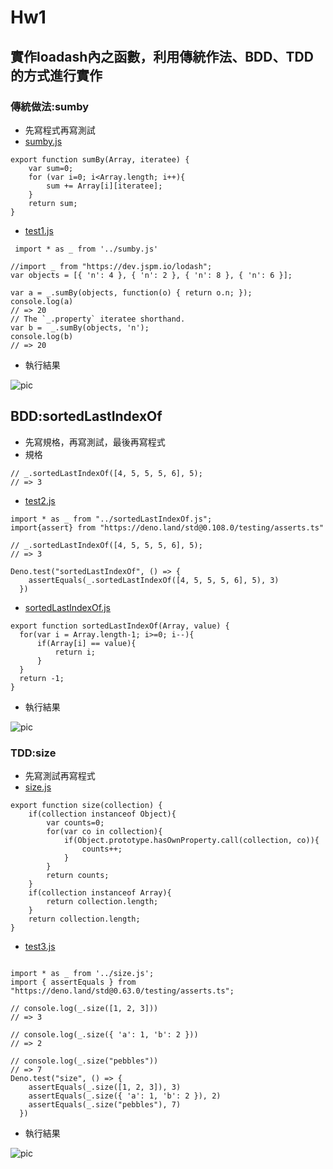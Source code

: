 # Hw1
## 實作loadash內之函數，利用傳統作法、BDD、TDD的方式進行實作
### 傳統做法:sumby
* 先寫程式再寫測試
* [sumby.js]()
```
export function sumBy(Array, iteratee) {
    var sum=0;
    for (var i=0; i<Array.length; i++){
        sum += Array[i][iteratee];
    } 
    return sum;
}
```
* [test1.js]()
```
 import * as _ from '../sumby.js'

//import _ from "https://dev.jspm.io/lodash";
var objects = [{ 'n': 4 }, { 'n': 2 }, { 'n': 8 }, { 'n': 6 }];
 
var a = _.sumBy(objects, function(o) { return o.n; });
console.log(a)
// => 20
// The `_.property` iteratee shorthand.
var b =  _.sumBy(objects, 'n');
console.log(b)
// => 20
```
* 執行結果

![pic]()

## BDD:sortedLastIndexOf
* 先寫規格，再寫測試，最後再寫程式
* 規格
```
// _.sortedLastIndexOf([4, 5, 5, 5, 6], 5);
// => 3
```
* [test2.js]()
```
import * as _ from "../sortedLastIndexOf.js";
import{assert} from "https://deno.land/std@0.108.0/testing/asserts.ts"

// _.sortedLastIndexOf([4, 5, 5, 5, 6], 5);
// => 3

Deno.test("sortedLastIndexOf", () => {
    assertEquals(_.sortedLastIndexOf([4, 5, 5, 5, 6], 5), 3)
  })

```
* [sortedLastIndexOf.js]()
```
export function sortedLastIndexOf(Array, value) {
  for(var i = Array.length-1; i>=0; i--){
      if(Array[i] == value){
          return i;
      }
  }
  return -1;
}
```
* 執行結果

![pic]()

### TDD:size
* 先寫測試再寫程式
* [size.js]()
```
export function size(collection) {
    if(collection instanceof Object){
        var counts=0;
        for(var co in collection){
            if(Object.prototype.hasOwnProperty.call(collection, co)){
                counts++;
            }
        }
        return counts;
    }
    if(collection instanceof Array){
        return collection.length;
    }
    return collection.length;
}
```
* [test3.js]()
```

import * as _ from '../size.js';
import { assertEquals } from "https://deno.land/std@0.63.0/testing/asserts.ts";

// console.log(_.size([1, 2, 3]))
// => 3
 
// console.log(_.size({ 'a': 1, 'b': 2 }))
// => 2
 
// console.log(_.size("pebbles"))
// => 7
Deno.test("size", () => {
    assertEquals(_.size([1, 2, 3]), 3)
    assertEquals(_.size({ 'a': 1, 'b': 2 }), 2)
    assertEquals(_.size("pebbles"), 7)
  })
```
* 執行結果

![pic]()